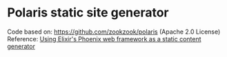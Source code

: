 # Polaris static site generator

Code based on: https://github.com/zookzook/polaris (Apache 2.0 License)
Reference: 
[Using Elixir's Phoenix web framework as a static content generator](https://medium.com/@zookzook/using-phoenix-web-framework-as-static-content-generator-d102880875f8)

